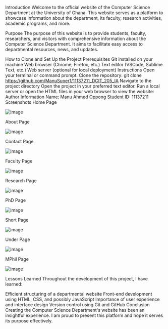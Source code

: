 Introduction
Welcome to the official website of the Computer Science Department at the University of Ghana. This website serves as a platform to showcase information about the department, its faculty, research activities, academic programs, and more.

Purpose
The purpose of this website is to provide students, faculty, researchers, and visitors with comprehensive information about the Computer Science Department. It aims to facilitate easy access to departmental resources, news, and updates.

How to Clone and Set Up the Project
Prerequisites
Git installed on your machine
Web browser (Chrome, Firefox, etc.)
Text editor (VSCode, Sublime Text, etc.)
Web server (optional for local deployment)
Instructions
Open your terminal or command prompt.
Clone the repository: git clone https://github.com/ManuSuper1/11137211_DCIT_205_IA
Navigate to the project directory
Open the project in your preferred text editor.
Run a local server or open the HTML files in your web browser to view the website:
Author Information
Name: Manu Ahmed Oppong
Student ID: 11137211
Screenshots
Home Page

![image](https://github.com/ManuSuper1/11137211_DCIT_205_IA/assets/131259204/c6400812-9b48-448f-8b1c-ff36e138d684)


About Page

![image](https://github.com/ManuSuper1/11137211_DCIT_205_IA/assets/131259204/3d01c867-4f25-47d3-860c-864198a7e471)


Contact Page

![image](https://github.com/ManuSuper1/11137211_DCIT_205_IA/assets/131259204/6dbc0a7f-5c94-47de-a8b0-4783e497393a)


Faculty Page

![image](https://github.com/ManuSuper1/11137211_DCIT_205_IA/assets/131259204/28d75393-ae9c-4055-85f9-9c328d8131b5)


Research Page

![image](https://github.com/ManuSuper1/11137211_DCIT_205_IA/assets/131259204/ba6791ef-8f37-45af-a83c-c461f7d87d1e)


PhD Page

![image](https://github.com/ManuSuper1/11137211_DCIT_205_IA/assets/131259204/05454767-bb7d-4ce6-b34b-53318fbcc478)

Short Page

![image](https://github.com/ManuSuper1/11137211_DCIT_205_IA/assets/131259204/5d362143-b6a9-4ca3-9bb2-c94f7a6d9316)

Under Page

![image](https://github.com/ManuSuper1/11137211_DCIT_205_IA/assets/131259204/8271c6bc-54e6-449e-bbc6-208c8425b16d)

MPhil Page

![image](https://github.com/ManuSuper1/11137211_DCIT_205_IA/assets/131259204/b3534d6e-bc90-4dc1-9da6-fe44277dd874)

Lessons Learned
Throughout the development of this project, I have learned:

Efficient structuring of a departmental website
Front-end development using HTML, CSS, and possibly JavaScript
Importance of user experience and interface design
Version control using Git and GitHub
Conclusion
Creating the Computer Science Department's website has been an insightful experience. I am proud to present this platform and hope it serves its purpose effectively.
